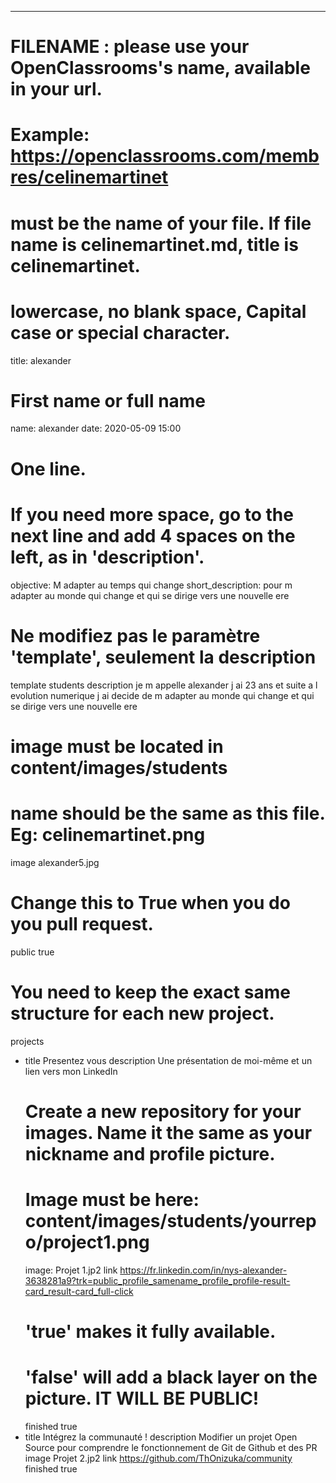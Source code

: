 ---

# FILENAME : please use your OpenClassrooms's name, available in your url.
# Example: https://openclassrooms.com/membres/celinemartinet
# must be the name of your file. If file name is celinemartinet.md, title is celinemartinet.
# lowercase, no blank space, Capital case or special character.
title: alexander

# First name or full name
name: alexander
date: 2020-05-09 15:00

# One line.
# If you need more space, go to the next line and add 4 spaces on the left, as in 'description'.
objective: M adapter au temps qui change
short_description: pour m adapter au monde qui change et qui se dirige vers une nouvelle ere

# Ne modifiez pas le paramètre 'template', seulement la description
template students
description je m appelle alexander j ai 23 ans et suite a l evolution numerique
j ai decide de m adapter au monde qui change et qui se dirige vers une nouvelle ere

# image must be located in content/images/students
# name should be the same as this file. Eg: celinemartinet.png
image alexander5.jpg

# Change this to True when you do you pull request.
public true

# You need to keep the exact same structure for each new project.
projects
  - title Presentez vous 
    description Une présentation de moi-même et un lien vers mon LinkedIn 
    # Create a new repository for your images. Name it the same as your nickname and profile picture.
    # Image must be here: content/images/students/yourrepo/project1.png
    image: Projet 1.jp2
    link https://fr.linkedin.com/in/nys-alexander-3638281a9?trk=public_profile_samename_profile_profile-result-card_result-card_full-click
    # 'true' makes it fully available.
    # 'false' will add a black layer on the picture. IT WILL BE PUBLIC!
    finished true
  - title Intégrez la communauté !
    description Modifier un projet Open Source pour comprendre le fonctionnement de Git de Github et des PR
    image Projet 2.jp2
    link https://github.com/ThOnizuka/community 
    finished true
  
